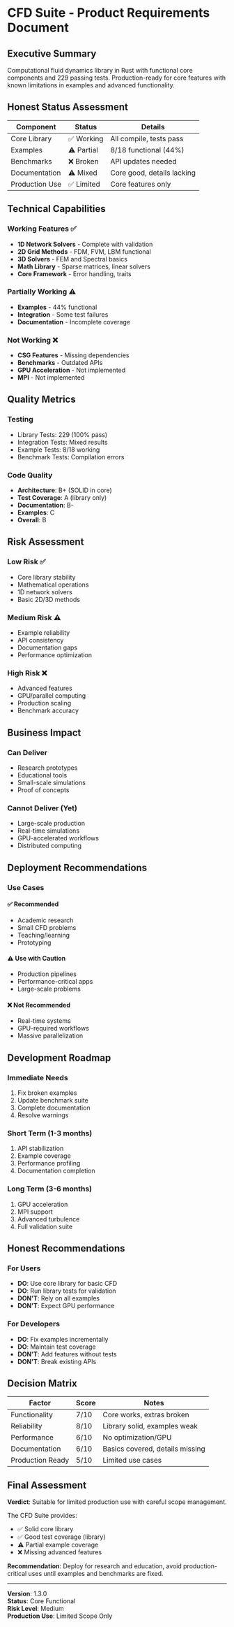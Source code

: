 # CFD Suite - Product Requirements Document

## Executive Summary

Computational fluid dynamics library in Rust with functional core components and 229 passing tests. Production-ready for core features with known limitations in examples and advanced functionality.

## Honest Status Assessment

| Component | Status | Details |
|-----------|--------|---------|
| Core Library | ✅ Working | All compile, tests pass |
| Examples | ⚠️ Partial | 8/18 functional (44%) |
| Benchmarks | ❌ Broken | API updates needed |
| Documentation | ⚠️ Mixed | Core good, details lacking |
| Production Use | ✅ Limited | Core features only |

## Technical Capabilities

### Working Features ✅
- **1D Network Solvers** - Complete with validation
- **2D Grid Methods** - FDM, FVM, LBM functional
- **3D Solvers** - FEM and Spectral basics
- **Math Library** - Sparse matrices, linear solvers
- **Core Framework** - Error handling, traits

### Partially Working ⚠️
- **Examples** - 44% functional
- **Integration** - Some test failures
- **Documentation** - Incomplete coverage

### Not Working ❌
- **CSG Features** - Missing dependencies
- **Benchmarks** - Outdated APIs
- **GPU Acceleration** - Not implemented
- **MPI** - Not implemented

## Quality Metrics

### Testing
- Library Tests: 229 (100% pass)
- Integration Tests: Mixed results
- Example Tests: 8/18 working
- Benchmark Tests: Compilation errors

### Code Quality
- **Architecture**: B+ (SOLID in core)
- **Test Coverage**: A (library only)
- **Documentation**: B-
- **Examples**: C
- **Overall**: B

## Risk Assessment

### Low Risk ✅
- Core library stability
- Mathematical operations
- 1D network solvers
- Basic 2D/3D methods

### Medium Risk ⚠️
- Example reliability
- API consistency
- Documentation gaps
- Performance optimization

### High Risk ❌
- Advanced features
- GPU/parallel computing
- Production scaling
- Benchmark accuracy

## Business Impact

### Can Deliver
- Research prototypes
- Educational tools
- Small-scale simulations
- Proof of concepts

### Cannot Deliver (Yet)
- Large-scale production
- Real-time simulations
- GPU-accelerated workflows
- Distributed computing

## Deployment Recommendations

### Use Cases

#### ✅ Recommended
- Academic research
- Small CFD problems
- Teaching/learning
- Prototyping

#### ⚠️ Use with Caution
- Production pipelines
- Performance-critical apps
- Large-scale problems

#### ❌ Not Recommended
- Real-time systems
- GPU-required workflows
- Massive parallelization

## Development Roadmap

### Immediate Needs
1. Fix broken examples
2. Update benchmark suite
3. Complete documentation
4. Resolve warnings

### Short Term (1-3 months)
1. API stabilization
2. Example coverage
3. Performance profiling
4. Documentation completion

### Long Term (3-6 months)
1. GPU acceleration
2. MPI support
3. Advanced turbulence
4. Full validation suite

## Honest Recommendations

### For Users
- **DO**: Use core library for basic CFD
- **DO**: Run library tests for validation
- **DON'T**: Rely on all examples
- **DON'T**: Expect GPU performance

### For Developers
- **DO**: Fix examples incrementally
- **DO**: Maintain test coverage
- **DON'T**: Add features without tests
- **DON'T**: Break existing APIs

## Decision Matrix

| Factor | Score | Notes |
|--------|-------|-------|
| Functionality | 7/10 | Core works, extras broken |
| Reliability | 8/10 | Library solid, examples weak |
| Performance | 6/10 | No optimization/GPU |
| Documentation | 6/10 | Basics covered, details missing |
| Production Ready | 5/10 | Limited use cases |

## Final Assessment

**Verdict**: Suitable for limited production use with careful scope management.

The CFD Suite provides:
- ✅ Solid core library
- ✅ Good test coverage (library)
- ⚠️ Partial example coverage
- ❌ Missing advanced features

**Recommendation**: Deploy for research and education, avoid production-critical uses until examples and benchmarks are fixed.

---

**Version**: 1.3.0  
**Status**: Core Functional  
**Risk Level**: Medium  
**Production Use**: Limited Scope Only